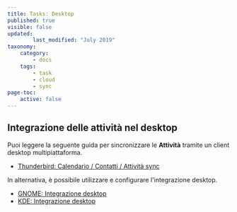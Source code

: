 ```yaml
---
title: Tasks: Desktop
published: true
visible: false
updated:
        last_modified: "July 2019"
taxonomy:
    category:
        - docs
    tags:
        - task
        - cloud
        - sync
page-toc:
    active: false
---
```


## Integrazione delle attività nel desktop
Puoi leggere la seguente guida per sincronizzare le **Attività** tramite un client desktop multipiattaforma.
- [Thunderbird: Calendario / Contatti / Attività sync](/tutorials/cloud/clients/desktop/multiplatform/thunderbird-calendar-contacts)

In alternativa, è possibile utilizzare e configurare l'integrazione desktop.

 - [GNOME: Integrazione desktop](/tutorials/cloud/clients/desktop/gnu-linux/gnome-desktop-integration)
 - [KDE: Integrazione desktop](/tutorials/cloud/clients/desktop/gnu-linux/kde-desktop-integration)
